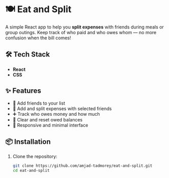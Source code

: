 # 🍽️ Eat and Split

A simple React app to help you **split expenses** with friends during meals or group outings. Keep track of who paid and who owes whom — no more confusion when the bill comes!

## 🛠 Tech Stack

- **React**
- **CSS**

## ✨ Features

- 👥 Add friends to your list
- 💸 Add and split expenses with selected friends
- ➕ Track who owes money and how much
- 🔄 Clear and reset owed balances
- 📱 Responsive and minimal interface

## 📦 Installation

1. Clone the repository:

   ```bash
   git clone https://github.com/amjad-tadmorey/eat-and-split.git
   cd eat-and-split
